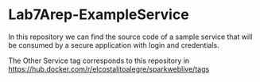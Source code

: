 # Lab7Arep-ExampleService

In this repository we can find the source code of a sample service that will be consumed by a secure application with login and credentials.

The Other Service tag corresponds to this repository in https://hub.docker.com/r/elcostalitoalegre/sparkweblive/tags
